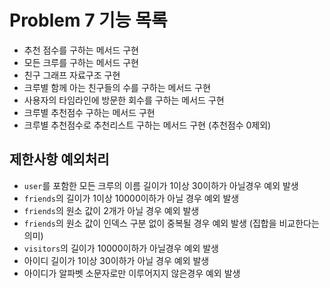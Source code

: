 # Problem 7 기능 목록
- 추천 점수를 구하는 메서드 구현
- 모든 크루를 구하는 메서드 구현
- 친구 그래프 자료구조 구현
- 크루별 함께 아는 친구들의 수를 구하는 메서드 구현
- 사용자의 타임라인에 방문한 회수를 구하는 메서드 구현
- 크루별 추천점수 구하는 메서드 구현
- 크루별 추천점수로 추천리스트 구하는 메서드 구현 (추천점수 0제외)

## 제한사항 예외처리
- `user`를 포함한 모든 크루의 이름 길이가 1이상 30이하가 아닐경우 예외 발생
- `friends`의 길이가 1이상 10000이하가 아닐 경우 예외 발생
- `friends`의 원소 값이 2개가 아닐 경우 예외 발생
- `friends`의 원소 값이 인덱스 구분 없이 중복될 경우 예외 발생 (집합을 비교한다는 의미)
- `visitors`의 길이가 10000이하가 아닐경우 예외 발생
- 아이디 길이가 1이상 30이하가 아닐 경우 예외 발생
- 아이디가 알파벳 소문자로만 이루어지지 않은경우 예외 발생